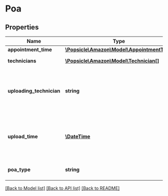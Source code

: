 # Poa

## Properties
Name | Type | Description | Notes
------------ | ------------- | ------------- | -------------
**appointment_time** | [**\Popsicle\Amazon\Model\AppointmentTime**](AppointmentTime.md) |  | [optional] 
**technicians** | [**\Popsicle\Amazon\Model\Technician[]**](Technician.md) | A list of technicians. | [optional] 
**uploading_technician** | **string** | The identifier of the technician who uploaded the POA. | [optional] 
**upload_time** | [**\DateTime**](\DateTime.md) | The date and time when the POA was uploaded, in ISO 8601 format. | [optional] 
**poa_type** | **string** | The type of POA uploaded. | [optional] 

[[Back to Model list]](../../README.md#documentation-for-models) [[Back to API list]](../../README.md#documentation-for-api-endpoints) [[Back to README]](../../README.md)

